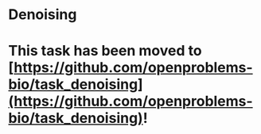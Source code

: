 # Denoising

# This task has been moved to [https://github.com/openproblems-bio/task_denoising](https://github.com/openproblems-bio/task_denoising)!
